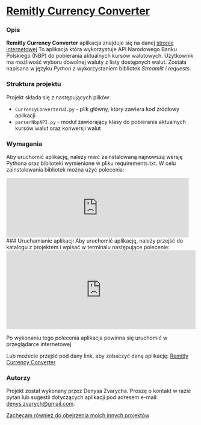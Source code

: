 # [Remitly Currency Converter](https://zvarychdenys-remitlycurrencyconverte-currencyconverterui-4ampoh.streamlit.app/)


### Opis
**Remitly Currency Converter** aplikacja znajduje się na danej [stronie internetowej](https://zvarychdenys-remitlycurrencyconverte-currencyconverterui-4ampoh.streamlit.app/)
To aplikacja która wykorzystuje API Narodowego Banku Polskiego (NBP) do pobierania aktualnych kursów walutowych. Użytkownik ma możliwość wyboru dowolnej waluty z listy dostępnych walut. Została napisana w języku *Python* z wykorzystaniem bibliotek *Streamlit i  requests*.

### Struktura projektu
Projekt składa się z następujących plików:
- `CurrencyConverterUI.py` - plik główny, który zawiera kod źródłowy aplikacji
- `parserNbpAPI.py` - moduł zawierający klasy do pobierania aktualnych kursów walut oraz konwersji walut

### Wymagania
Aby uruchomić aplikację, należy mieć zainstalowaną najnowszą wersję Pythona oraz biblioteki wymienione w pliku requirements.txt. W celu zainstalowania bibliotek można użyć polecenia:
<iframe
  src="https://carbon.now.sh/embed?bg=rgba%2813%2C17%2C22%2C1%29&t=vscode&wt=none&l=auto&width=485&ds=true&dsyoff=0px&dsblur=6px&wc=true&wa=false&pv=33px&ph=69px&ln=false&fl=1&fm=Hack&fs=13.5px&lh=131%25&si=false&es=2x&wm=false&code=pip%2520install%2520-r%2520requirements.txt"
  style="width: 485px; height: 158px; border:0; transform: scale(1); overflow:hidden;"
  sandbox="allow-scripts allow-same-origin">
</iframe>
### Uruchamianie aplikacji
Aby uruchomić aplikację, należy przejść do katalogu z projektem i wpisać w terminalu następujące polecenie:
<iframe
  src="https://carbon.now.sh/embed?bg=rgba%2813%2C17%2C22%2C1%29&t=vscode&wt=none&l=application%2Fx-sh&width=503&ds=true&dsyoff=20px&dsblur=68px&wc=true&wa=false&pv=56px&ph=56px&ln=false&fl=1&fm=Hack&fs=14px&lh=133%25&si=false&es=2x&wm=false&code=streamlit%2520run%2520currency_converter_ui.py"
  style="width: 503px; height: 210px; border:0; transform: scale(1); overflow:hidden;"
  sandbox="allow-scripts allow-same-origin">
</iframe>

Po wykonaniu tego polecenia aplikacja powinna się uruchomić w przeglądarce internetowej. 

Lub możecie przejść pod dany link, aby zobaczyć daną aplikację: [Remitly Currency Converter](https://zvarychdenys-remitlycurrencyconverte-currencyconverterui-4ampoh.streamlit.app/)


### Autorzy
Projekt został wykonany przez Denysa Zvarycha. Proszę o kontakt w razie pytań lub sugestii dotyczących aplikacji pod adresem e-mail: denys.zvarych@gmail.com.

[Zachęcam również do obejrzenia moich innych projektów](https://github.com/zvarychdenys/Booking-project)